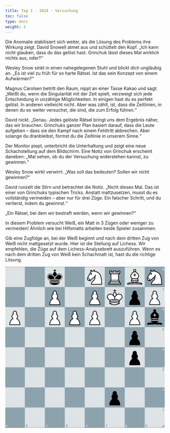 ```yaml
---
title: Tag 3 - 2024 - Versuchung
toc: false
type: docs
weight: 3
---
```

Die Anomalie stabilisiert sich weiter, als die Lösung des Problems ihre Wirkung zeigt. David Snowell atmet aus und schüttelt den Kopf. „Ich kann nicht glauben, dass du das gelöst hast. Grinchuk lässt dieses Mal wirklich nichts aus, oder?“

Wesley Snow sinkt in einen nahegelegenen Stuhl und blickt dich ungläubig an. „Es ist viel zu früh für so harte Rätsel. Ist das sein Konzept von einem Aufwärmen?“

Magnus Carolsen betritt den Raum, nippt an einer Tasse Kakao und sagt: „Weißt du, wenn die Singularität mit der Zeit spielt, verzweigt sich jede Entscheidung in unzählige Möglichkeiten. In einigen hast du es perfekt gelöst. In anderen vielleicht nicht. Aber was zählt, ist, dass die Zeitlinien, in denen du es weiter versuchst, die sind, die zum Erfolg führen.“

David nickt. „Genau. Jedes gelöste Rätsel bringt uns dem Ergebnis näher, das wir brauchen. Grinchuks ganzer Plan basiert darauf, dass die Leute aufgeben – dass sie den Kampf nach einem Fehltritt abbrechen. Aber solange du dranbleibst, formst du die Zeitlinie in unserem Sinne.“

Der Monitor piept, unterbricht die Unterhaltung und zeigt eine neue Schachstellung auf dem Bildschirm. Eine Notiz von Grinchuk erscheint daneben: „Mal sehen, ob du der Versuchung widerstehen kannst, zu gewinnen.“

Wesley Snow wirkt verwirrt. „Was soll das bedeuten? Sollen wir nicht gewinnen?“

David runzelt die Stirn und betrachtet die Notiz. „Nicht dieses Mal. Das ist einer von Grinchuks typischen Tricks. Anstatt mattzusetzen, musst du es vollständig vermeiden – aber nur für drei Züge. Ein falscher Schritt, und du verlierst, indem du gewinnst.“

„Ein Rätsel, bei dem wir bestraft werden, wenn wir gewinnen?“

In diesem Problem versucht Weiß, ein Matt in 3 Zügen oder weniger zu vermeiden! Ähnlich wie bei Hilfsmatts arbeiten beide Spieler zusammen.

Gib eine Zugfolge an, bei der Weiß beginnt und nach dem dritten Zug von Weiß nicht mattgesetzt wurde. Hier ist die Stellung auf Lichess. Wir empfehlen, die Züge auf dem Lichess-Analysebrett auszuführen. Wenn es nach dem dritten Zug von Weiß kein Schachmatt ist, hast du die richtige Lösung.

![Stellung Tag 3](/2024/day3.jpg "2k1NRBN/2P1PKpP/P1PPP1Pb/6p1/6p1/8/5p2/8 w - - 0 1")

